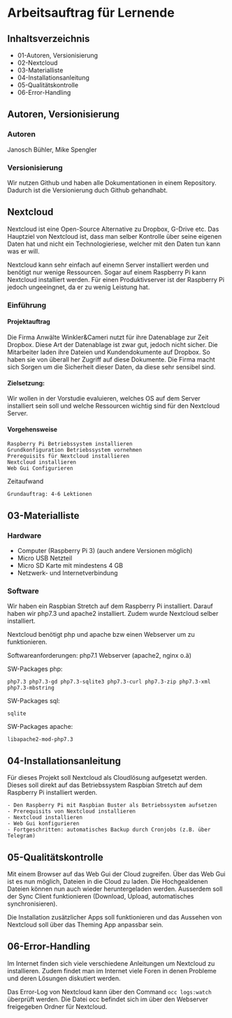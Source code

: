 # Arbeitsauftrag für Lernende
##  Inhaltsverzeichnis
- 01-Autoren, Versionisierung
- 02-Nextcloud
- 03-Materialliste
- 04-Installationsanleitung
- 05-Qualitätskontrolle
- 06-Error-Handling

## Autoren, Versionisierung
### Autoren
Janosch Bühler, Mike Spengler
### Versionisierung
Wir nutzen Github und haben alle Dokumentationen in einem Repository. Dadurch ist die Versionierung duch Github gehandhabt.

## Nextcloud
Nextcloud ist eine Open-Source Alternative zu Dropbox, G-Drive etc. Das Hauptziel von Nextcloud ist, dass man selber Kontrolle über seine eigenen Daten hat und nicht ein Technologieriese, welcher mit den Daten tun kann was er will. 

Nextcloud kann sehr einfach auf einemn Server installiert werden und benötigt nur wenige Ressourcen. Sogar auf einem Raspberry Pi kann Nextcloud installiert werden. Für einen Produktivserver ist der Raspberry Pi jedoch ungeeingnet, da er zu wenig Leistung hat. 

### Einführung

#### Projektauftrag

Die Firma Anwälte Winkler&Cameri nutzt für ihre Datenablage zur Zeit Dropbox. Diese Art der Datenablage ist zwar gut, jedoch nicht sicher. Die Mitarbeiter laden ihre Dateien und Kundendokumente auf Dropbox. So haben sie von überall her Zugriff auf diese Dokumente. Die Firma macht sich Sorgen um die Sicherheit dieser Daten, da diese sehr sensibel sind. 

#### Zielsetzung: 
Wir wollen in der Vorstudie evaluieren, welches OS auf dem Server installiert sein soll und welche Ressourcen wichtig sind für den Nextcloud Server.

#### Vorgehensweise

    Raspberry Pi Betriebssystem installieren
    Grundkonfiguration Betriebssystem vornehmen
    Prerequisits für Nextcloud installieren
    Nextcloud installieren
    Web Gui Configurieren


Zeitaufwand

    Grundauftrag: 4-6 Lektionen
   
## 03-Materialliste

### Hardware
-   Computer (Raspberry Pi 3) (auch andere Versionen möglich)
-   Micro USB Netzteil
-   Micro SD Karte mit mindestens 4 GB
-   Netzwerk- und Internetverbindung

### Software
Wir haben ein Raspbian Stretch auf dem Raspberry Pi installiert. Darauf haben wir php7.3 und apache2 installiert.
Zudem wurde Nextcloud selber installiert. 

Nextcloud benötigt php und apache bzw einen Webserver um zu funktionieren.

Softwareanforderungen: 
php7.1
Webserver (apache2, nginx o.ä)

SW-Packages php:
```
php7.3 php7.3-gd php7.3-sqlite3 php7.3-curl php7.3-zip php7.3-xml php7.3-mbstring
```
SW-Packages sql:
```
sqlite
```
SW-Packages apache:
```
libapache2-mod-php7.3
```

## 04-Installationsanleitung
Für dieses Projekt soll Nextcloud als Cloudlösung aufgesetzt werden. Dieses soll direkt auf das Betriebssystem Raspbian Stretch auf dem Raspberry Pi installiert werden.
```
- Den Raspberry Pi mit Raspbian Buster als Betriebssystem aufsetzen
- Prerequisits von Nextcloud installieren
- Nextcloud installieren
- Web Gui konfigurieren
- Fortgeschritten: automatisches Backup durch Cronjobs (z.B. über Telegram)
```

## 05-Qualitätskontrolle
Mit einem Browser auf das Web Gui der Cloud zugreifen.
Über das Web Gui ist es nun möglich, Dateien in die Cloud zu laden. Die Hochgealdenen Dateien können nun auch wieder heruntergeladen werden. Ausserdem soll der Sync Client funktionieren (Download, Upload, automatisches synchronisieren). 

Die Installation zusätzlicher Apps soll funktionieren und das Aussehen von Nextcloud soll über das Theming App anpassbar sein. 
## 06-Error-Handling
Im Internet finden sich viele verschiedene Anleitungen um Nextcloud zu installieren. Zudem findet man im Internet viele Foren in denen Probleme und deren Lösungen diskutiert werden.

Das Error-Log von Nextcloud kann über den Command ``occ logs:watch`` überprüft werden. Die Datei occ befindet sich im über den Webserver freigegeben Ordner für Nextcloud.